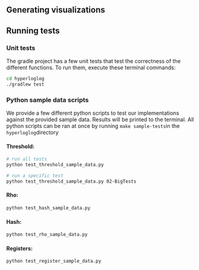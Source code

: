

## Generating visualizations

## Running tests

### Unit tests
The gradle project has a few unit tests that test the correctness of the different functions. To run them, execute these terminal commands:
```zsh
cd hyperloglog
./gradlew test
```

### Python sample data scripts

We provide a few different python scripts to test our implementations against the provided sample data. Results will be printed to the terminal. 
All python scripts can be ran at once by running `make sample-tests`in the `hyperloglog`directory


#### Threshold:
```zsh
# run all tests
python test_threshold_sample_data.py

# run a specific test
python test_threshold_sample_data.py 02-BigTests
```

#### Rho:
```zsh
python test_hash_sample_data.py
```

#### Hash:
```zsh
python test_rho_sample_data.py 
```

#### Registers:
```zsh
python test_register_sample_data.py
```

